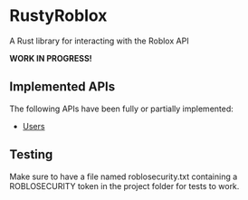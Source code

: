 # RustyRoblox
A Rust library for interacting with the Roblox API

**WORK IN PROGRESS!**

## Implemented APIs
The following APIs have been fully or partially implemented:
- [Users](https://users.roblox.com/docs)

## Testing
Make sure to have a file named roblosecurity.txt containing a ROBLOSECURITY token in the project folder for tests to work.